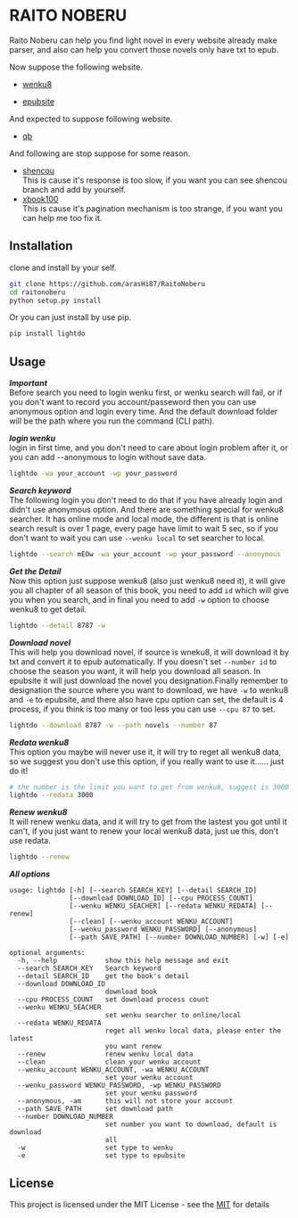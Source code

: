 # RAITO NOBERU

Raito Noberu can help you find light novel in every website already make parser, and also can help you convert those novels only have txt to epub.  

Now suppose the following website.  

* [wenku8](https://www.wenku8.net/index.php)

* [epubsite](http://epubln.blogspot.com/)

And expected to suppose following website.  

* [qb](https://www.x23qb.com/book/1230/)

And following are stop suppose for some reason.

* [shencou](http://www.shencou.com/)  
This is cause it's response is too slow, if you want you can see shencou branch and add by yourself.
* [xbook100](http://www.shencou.com/)  
This is cause it's pagination mechanism is too strange, if you want you can help me too fix it.  

## Installation

clone and install by your self.

```bash
git clone https://github.com/arasHi87/RaitoNoberu
cd raitonoberu
python setup.py install
```

Or you can just install by use pip.

```bash
pip install lightdo
```

## Usage

***Important***  
Before search you need to login wenku first, or wenku search will fail, or if you don't want to record you account/passeword then you can use anonymous option and login every time. And the default download folder will be the path where you run the command (CLI path).

***login wenku***  
login in first time, and you don't need to care about login problem after it, or you can add --anonymous to login without save data.

```bash
lightdo -wa your_account -wp your_password
```

***Search keyword***  
The following login you don't need to do that if you have already login and didn't use anonymous option. And there are something special for wenku8 searcher. It has online mode and local mode, the different is that is online search result is over 1 page, every page have limit to wait 5 sec, so if you don't want to wait you can use `--wenku local` to set searcher to local.

```bash
lightdo --search mEOw -wa your_account -wp your_password --anonymous
```

***Get the Detail***  
Now this option just suppose wenku8 (also just wenku8 need it), it will give you all chapter of all season of this book, you need to add `id` which will give you when you search, and in final you need to add `-w` option to choose wenku8 to get detail.

```bash
lightdo --detail 8787 -w
```

***Download novel***  
This will help you download novel, if source is wneku8, it will download it by txt and convert it to epub automatically. If you doesn't set `--number id` to choose the season you want, it will help you download all season. In epubsite it will just download the novel you designation.Finally remember to designation the source where you want to download, we have `-w` to wenku8 and `-e` to epubsite, and there also have cpu option can set, the default is 4 process, if you think is too many or too less you can use `--cpu 87` to set.

```bash
lightdo --download 8787 -w --path novels --number 87
```

***Redata wenku8***  
This option you maybe will never use it, it will try to reget all wenku8 data, so we suggest you don't use this option, if you really want to use it...... just do it!

```bash
# the number is the limit you want to get from wenku8, suggest is 3000
lightdo --redata 3000
```

***Renew wenku8***  
It will renew wenku data, and it will try to get from the lastest you got until it can't, if you just want to renew your local wenku8 data, just ue this, don't use redata.

```bash
lightdo --renew
```

***All options***

```
usage: lightdo [-h] [--search SEARCH_KEY] [--detail SEARCH_ID]
               [--download DOWNLOAD_ID] [--cpu PROCESS_COUNT]
               [--wenku WENKU_SEACHER] [--redata WENKU_REDATA] [--renew]
               [--clean] [--wenku_account WENKU_ACCOUNT]
               [--wenku_password WENKU_PASSWORD] [--anonymous]
               [--path SAVE_PATH] [--number DOWNLOAD_NUMBER] [-w] [-e]

optional arguments:
  -h, --help            show this help message and exit
  --search SEARCH_KEY   Search keyword
  --detail SEARCH_ID    get the book's detail
  --download DOWNLOAD_ID
                        download book
  --cpu PROCESS_COUNT   set download process count
  --wenku WENKU_SEACHER
                        set wenku searcher to online/local
  --redata WENKU_REDATA
                        reget all wenku local data, please enter the latest
                        you want renew
  --renew               renew wenku local data
  --clean               clean your wenku account
  --wenku_account WENKU_ACCOUNT, -wa WENKU_ACCOUNT
                        set your wenku account
  --wenku_password WENKU_PASSWORD, -wp WENKU_PASSWORD
                        set your wenku password
  --anonymous, -am      this will not store your account
  --path SAVE_PATH      set download path
  --number DOWNLOAD_NUMBER
                        set number you want to download, default is download
                        all
  -w                    set type to wenku
  -e                    set type to epubsite
```

## License

This project is licensed under the MIT License - see the [MIT](https://choosealicense.com/licenses/mit/) for details

